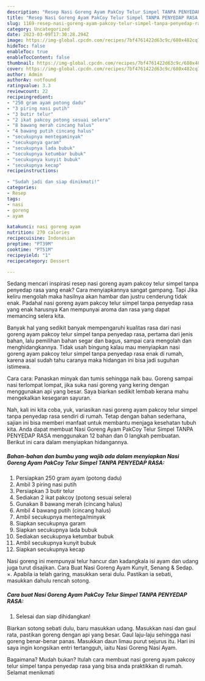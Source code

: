 ```yaml
---
description: "Resep Nasi Goreng Ayam PakCoy Telur Simpel TANPA PENYEDAP RASA yang Lezat Sekali, Buat Buka Puasa Lezat"
title: "Resep Nasi Goreng Ayam PakCoy Telur Simpel TANPA PENYEDAP RASA yang Lezat Sekali, Buat Buka Puasa Lezat"
slug: 1169-resep-nasi-goreng-ayam-pakcoy-telur-simpel-tanpa-penyedap-rasa-yang-lezat-sekali-buat-buka-puasa-lezat
category: Uncategorized
date: 2023-03-09T17:30:28.294Z
image: https://img-global.cpcdn.com/recipes/7bf4761422d63c9c/680x482cq70/nasi-goreng-ayam-pakcoy-telur-simpel-tanpa-penyedap-rasa-foto-resep-utama.jpg
hideToc: false
enableToc: true
enableTocContent: false
thumbnail: https://img-global.cpcdn.com/recipes/7bf4761422d63c9c/680x482cq70/nasi-goreng-ayam-pakcoy-telur-simpel-tanpa-penyedap-rasa-foto-resep-utama.jpg
cover: https://img-global.cpcdn.com/recipes/7bf4761422d63c9c/680x482cq70/nasi-goreng-ayam-pakcoy-telur-simpel-tanpa-penyedap-rasa-foto-resep-utama.jpg
author: Admin
authorAv: notfound
ratingvalue: 3.3
reviewcount: 22
recipeingredient:
- "250 gram ayam potong dadu"
- "3 piring nasi putih"
- "3 butir telur"
- "2 ikat pakcoy potong sesuai selera"
- "8 bawang merah cincang halus"
- "4 bawang putih cincang halus"
- "secukupnya mentegaminyak"
- "secukupnya garam"
- "secukupnya lada bubuk"
- "secukupnya ketumbar bubuk"
- "secukupnya kunyit bubuk"
- "secukupnya kecap"
recipeinstructions:

- "Sudah jadi dan siap dinikmati!"
categories:
- Resep
tags:
- nasi
- goreng
- ayam

katakunci: nasi goreng ayam 
nutrition: 270 calories
recipecuisine: Indonesian
preptime: "PT39M"
cooktime: "PT51M"
recipeyield: "1"
recipecategory: Dessert

---
```



Sedang mencari inspirasi resep nasi goreng ayam pakcoy telur simpel tanpa penyedap rasa yang enak? Cara menyiapkannya sangat gampang. Tapi Jika keliru mengolah maka hasilnya akan hambar dan justru cenderung tidak enak. Padahal nasi goreng ayam pakcoy telur simpel tanpa penyedap rasa yang enak harusnya Kan mempunyai aroma dan rasa yang dapat memancing selera kita.


Banyak hal yang sedikit banyak mempengaruhi kualitas rasa dari nasi goreng ayam pakcoy telur simpel tanpa penyedap rasa, pertama dari jenis bahan, lalu pemilihan bahan segar dan bagus, sampai cara mengolah dan menghidangkannya. Tidak usah bingung kalau mau menyiapkan nasi goreng ayam pakcoy telur simpel tanpa penyedap rasa enak di rumah, karena asal sudah tahu caranya maka hidangan ini bisa jadi suguhan istimewa.

Cara cara: Panaskan minyak dan tumis sehingga naik bau. Goreng sampai nasi terlompat lompat, jika suka nasi goreng yang kering dengan menggunakan api yang besar. Saya biarkan sedikit lembab kerana mahu mengekalkan kesegaran sayuran.


Nah, kali ini kita coba, yuk, variasikan nasi goreng ayam pakcoy telur simpel tanpa penyedap rasa sendiri di rumah. Tetap dengan bahan sederhana, sajian ini bisa memberi manfaat untuk membantu menjaga kesehatan tubuh kita. Anda dapat membuat Nasi Goreng Ayam PakCoy Telur Simpel TANPA PENYEDAP RASA menggunakan 12 bahan dan 0 langkah pembuatan. Berikut ini cara dalam menyiapkan hidangannya.

<!--inarticleads1-->

##### Bahan-bahan dan bumbu yang wajib ada dalam menyiapkan Nasi Goreng Ayam PakCoy Telur Simpel TANPA PENYEDAP RASA:

1. Persiapkan 250 gram ayam (potong dadu)
1. Ambil 3 piring nasi putih
1. Persiapkan 3 butir telur
1. Sediakan 2 ikat pakcoy (potong sesuai selera)
1. Gunakan 8 bawang merah (cincang halus)
1. Ambil 4 bawang putih (cincang halus)
1. Ambil secukupnya mentega/minyak
1. Siapkan secukupnya garam
1. Siapkan secukupnya lada bubuk
1. Sediakan secukupnya ketumbar bubuk
1. Ambil secukupnya kunyit bubuk
1. Siapkan secukupnya kecap


Nasi goreng ini mempunyai telur hancur dan kadangkala isi ayam dan udang juga turut disajikan. Cara Buat Nasi Goreng Ayam Kunyit, Senang &amp; Sedap. ×. Apabila ia telah garing, masukkan serai dulu. Pastikan ia sebati, masukkan dahulu rencah sotong. 

<!--inarticleads2-->

##### Cara buat Nasi Goreng Ayam PakCoy Telur Simpel TANPA PENYEDAP RASA:


1. Selesai dan siap dihidangkan!

Biarkan sotong sebati dulu, baru masukkan udang. Masukkan nasi dan gaul rata, pastikan goreng dengan api yang besar. Gaul laju-laju sehingga nasi goreng benar-benar panas. Masukkan daun limau purut sejurus itu. Hari ini saya ingin kongsikan entri tertangguh, iaitu Nasi Goreng Nasi Ayam. 

Bagaimana? Mudah bukan? Itulah cara membuat nasi goreng ayam pakcoy telur simpel tanpa penyedap rasa yang bisa anda praktikkan di rumah. Selamat menikmati

